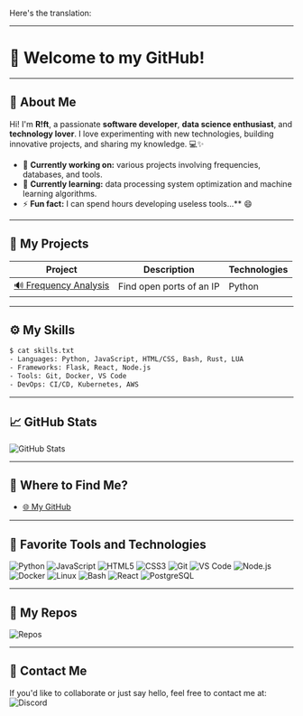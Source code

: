 Here's the translation:

---

# 👋 Welcome to my GitHub!

---

## 🎨 About Me

Hi! I'm **R!ft**, a passionate **software developer**, **data science enthusiast**, and **technology lover**. I love experimenting with new technologies, building innovative projects, and sharing my knowledge. 💻✨

- 🔭 **Currently working on:** various projects involving frequencies, databases, and tools.
- 🌱 **Currently learning:** data processing system optimization and machine learning algorithms.
- ⚡ **Fun fact:** I can spend hours developing useless tools...** 😄

---

## 🚀 My Projects

| Project | Description | Technologies |
|--------|-------------|--------------|
| [🔊 Frequency Analysis](https://github.com/riftdeveloppement/PortSeeker) | Find open ports of an IP | Python |

---

## ⚙️ My Skills

```bash
$ cat skills.txt
- Languages: Python, JavaScript, HTML/CSS, Bash, Rust, LUA
- Frameworks: Flask, React, Node.js
- Tools: Git, Docker, VS Code
- DevOps: CI/CD, Kubernetes, AWS
```

---

## 📈 GitHub Stats

![GitHub Stats](https://github-readme-stats.vercel.app/api?username=riftdeveloppement&show_icons=true&theme=radical)

---

## 💬 Where to Find Me?

- [🌐 My GitHub](https://github.com/riftdeveloppement)

---

## 🧰 Favorite Tools and Technologies

![Python](https://img.shields.io/badge/-Python-3776AB?style=flat-square&logo=python&logoColor=white)
![JavaScript](https://img.shields.io/badge/-JavaScript-F7DF1E?style=flat-square&logo=javascript&logoColor=black)
![HTML5](https://img.shields.io/badge/-HTML5-E34F26?style=flat-square&logo=html5&logoColor=white)
![CSS3](https://img.shields.io/badge/-CSS3-1572B6?style=flat-square&logo=css3&logoColor=white)
![Git](https://img.shields.io/badge/-Git-F05032?style=flat-square&logo=git&logoColor=white)
![VS Code](https://img.shields.io/badge/-VS_Code-007ACC?style=flat-square&logo=visual-studio-code&logoColor=white)
![Node.js](https://img.shields.io/badge/-Node.js-339933?style=flat-square&logo=node.js&logoColor=white)
![Docker](https://img.shields.io/badge/-Docker-2496ED?style=flat-square&logo=docker&logoColor=white)
![Linux](https://img.shields.io/badge/-Linux-FCC624?style=flat-square&logo=linux&logoColor=black)
![Bash](https://img.shields.io/badge/-Bash-4EAA25?style=flat-square&logo=gnu-bash&logoColor=white)
![React](https://img.shields.io/badge/-React-61DAFB?style=flat-square&logo=react&logoColor=black)
![PostgreSQL](https://img.shields.io/badge/-PostgreSQL-336791?style=flat-square&logo=postgresql&logoColor=white)

---

## 📂 My Repos

![Repos](https://github-readme-stats.vercel.app/api/top-langs/?username=riftdeveloppement&layout=compact&theme=radical)

---

## 📧 Contact Me

If you'd like to collaborate or just say hello, feel free to contact me at: ![Discord](https://img.shields.io/badge/-wged-7289DA?style=flat-square&logo=discord&logoColor=white)
